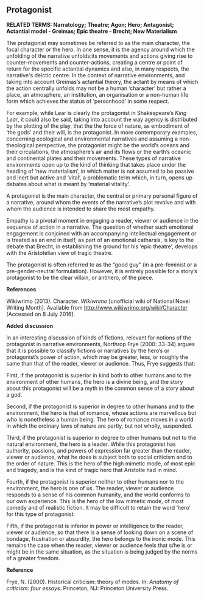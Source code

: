 ## Protagonist

**RELATED TERMS: Narratology; Theatre; Agon; Hero; Antagonist; Actantial model - Greimas; Epic theatre - Brecht; New Materialism**

The protagonist may sometimes be referred to as the main character, the focal character or the hero. In one sense, it is the agency around which the unfolding of the narrative unfolds:its movements and actions giving rise to counter-movements and counter-actions, creating a centre or point of return for the specific actantial dynamics and also, in many respects, the narrative's deictic centre. In the context of narrative environments, and taking into account Greimas’s actantial theory, the actant by means of which the action centrally unfolds may not be a human ‘character’ but rather a place, an atmosphere, an institution, an organisation or a non-human life form which achieves the status of ‘personhood’ in some respect.

For example, while Lear is clearly the protagonist in Shakespeare’s _King Lear_, it could also be said, taking into account the way agency is distributed by the plotting of the play, that the the force of nature, as embodiment of ‘the gods’ and their will, is the protagonist. In more contemporary examples, concerning ecological and environmental narratives and assuming a non-theological perspective, the protagonist might be the world’s oceans and their circulations, the atmosphere’s air and its flows or the earth’s oceanic and continental plates and their movements. These types of narrative environments open up to the kind of thinking that takes place under the heading of ‘new materialism’, in which matter is not assumed to be passive and inert but active and ‘vital’, a problematic term which, in turn, opens up debates about what is meant by ‘material vitality’.

A protagonist is the main character, the central or primary personal figure of a narrative, around whom the events of the narrative’s plot revolve and with whom the audience is intended to share the most empathy.

Empathy is a pivotal moment in engaging a reader, viewer or audience in the sequence of action in a narrative. The question of whether such emotional engagement is conjoined with an accompanying intellectual engagement or is treated as an end in itself, as part of an emotional catharsis, is key to the debate that Brecht, in establishing the ground for his ‘epic theatre’, develops with the Aristotelian view of tragic theatre.

The protagonist is often referred to as the “good guy” (in a pre-feminist or a pre-gender-neutral formulation). However, it is entirely possible for a story’s protagonist to be the clear villain, or antihero, of the piece.

**References**

Wikiwrimo (2013). Character. _Wikiwrimo_ [unofficial wiki of National Novel Writing Month]. Available from http://www.wikiwrimo.org/wiki/Character [Accessed on 8 July 2016].

**Added discussion**

In an interesting discussion of kinds of fictions, relevant for notions of the protagonist in narrative environments, Northrop Frye (2000: 33-34) argues that it is possible to classify fictions or narratives by the hero’s or protagonist’s power of action, which may be greater, less, or roughly the same than that of the reader, viewer or audience. Thus, Frye suggests that:

First, if the protagonist is superior in kind both to other humans and to the environment of other humans, the hero is a divine being, and the story about this protagonist will be a myth in the common sense of a story about a god.

Second, if the protagonist is superior in degree to other humans and to the environment, the hero is that of romance, whose actions are marvellous but who is nonetheless a human being. The hero of romance moves in a world in which the ordinary laws of nature are partly, but not wholly, suspended.

Third, if the protagonist is superior in degree to other humans but not to the natural environment, the hero is a leader. While this protagonist has authority, passions, and powers of expression far greater than the reader, viewer or audience, what he does is subject both to social criticism and to the order of nature. This is the hero of the high mimetic mode, of most epic and tragedy, and is the kind of tragic hero that Aristotle had in mind.

Fourth, if the protagonist is superior neither to other humans nor to the environment, the hero is one of us. The reader, viewer or audience responds to a sense of his common humanity, and the world conforms to our own experience. This is the hero of the low mimetic mode, of most comedy and of realistic fiction. It may be difficult to retain the word ‘hero’ for this type of protagonist.

Fifth, if the protagonist is inferior in power or intelligence to the reader, viewer or audience, so that there is a sense of looking down on a scene of bondage, frustration or absurdity, the hero belongs to the ironic mode. This remains the case when the reader, viewer or audience feels that s/he is or might be in the same situation, as the situation is being judged by the norms of a greater freedom.

**Reference**

Frye, N. (2000). Historical criticism: theory of modes. In: _Anatomy of criticism: four essays_. Princeton, NJ: Princeton University Press.


